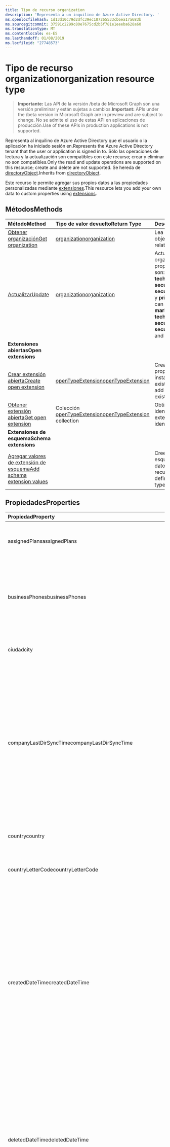 ```yaml
---
title: Tipo de recurso organization
description: 'Representa a un inquilino de Azure Active Directory. '
ms.openlocfilehash: 1d13d10c79d2dfc39ec187265533cb6ea17a683b
ms.sourcegitcommit: 37591c2299c80e7675cd2b5f781e1eeeba628a60
ms.translationtype: MT
ms.contentlocale: es-ES
ms.lasthandoff: 01/08/2019
ms.locfileid: "27748573"
---
```

# <a name="organization-resource-type"></a><span data-ttu-id="951fd-103">Tipo de recurso organization</span><span class="sxs-lookup"><span data-stu-id="951fd-103">organization resource type</span></span>

> <span data-ttu-id="951fd-104">**Importante:** Las API de la versión /beta de Microsoft Graph son una versión preliminar y están sujetas a cambios.</span><span class="sxs-lookup"><span data-stu-id="951fd-104">**Important:** APIs under the /beta version in Microsoft Graph are in preview and are subject to change.</span></span> <span data-ttu-id="951fd-105">No se admite el uso de estas API en aplicaciones de producción.</span><span class="sxs-lookup"><span data-stu-id="951fd-105">Use of these APIs in production applications is not supported.</span></span>

<span data-ttu-id="951fd-106">Representa al inquilino de Azure Active Directory que el usuario o la aplicación ha iniciado sesión en.</span><span class="sxs-lookup"><span data-stu-id="951fd-106">Represents the Azure Active Directory tenant that the user or application is signed in to.</span></span> <span data-ttu-id="951fd-107">Sólo las operaciones de lectura y la actualización son compatibles con este recurso; crear y eliminar no son compatibles.</span><span class="sxs-lookup"><span data-stu-id="951fd-107">Only the read and update operations are supported on this resource; create and delete are not supported.</span></span> <span data-ttu-id="951fd-108">Se hereda de [directoryObject](directoryobject.md).</span><span class="sxs-lookup"><span data-stu-id="951fd-108">Inherits from [directoryObject](directoryobject.md).</span></span>

<span data-ttu-id="951fd-109">Este recurso le permite agregar sus propios datos a las propiedades personalizadas mediante [extensiones](/graph/extensibility-overview).</span><span class="sxs-lookup"><span data-stu-id="951fd-109">This resource lets you add your own data to custom properties using [extensions](/graph/extensibility-overview).</span></span>

## <a name="methods"></a><span data-ttu-id="951fd-110">Métodos</span><span class="sxs-lookup"><span data-stu-id="951fd-110">Methods</span></span>

| <span data-ttu-id="951fd-111">Método</span><span class="sxs-lookup"><span data-stu-id="951fd-111">Method</span></span>       | <span data-ttu-id="951fd-112">Tipo de valor devuelto</span><span class="sxs-lookup"><span data-stu-id="951fd-112">Return Type</span></span>  |<span data-ttu-id="951fd-113">Descripción</span><span class="sxs-lookup"><span data-stu-id="951fd-113">Description</span></span>|
|:---------------|:--------|:----------|
|[<span data-ttu-id="951fd-114">Obtener organización</span><span class="sxs-lookup"><span data-stu-id="951fd-114">Get organization</span></span>](../api/organization-get.md) | [<span data-ttu-id="951fd-115">organization</span><span class="sxs-lookup"><span data-stu-id="951fd-115">organization</span></span>](organization.md) |<span data-ttu-id="951fd-116">Lea las propiedades y las relaciones del objeto organization.</span><span class="sxs-lookup"><span data-stu-id="951fd-116">Read properties and relationships of organization object.</span></span>|
|[<span data-ttu-id="951fd-117">Actualizar</span><span class="sxs-lookup"><span data-stu-id="951fd-117">Update</span></span>](../api/organization-update.md) | [<span data-ttu-id="951fd-118">organization</span><span class="sxs-lookup"><span data-stu-id="951fd-118">organization</span></span>](organization.md)  |<span data-ttu-id="951fd-119">Actualizar el objeto organization.</span><span class="sxs-lookup"><span data-stu-id="951fd-119">Update organization object.</span></span> <span data-ttu-id="951fd-120">Las únicas propiedades que pueden actualizarse son: **marketingNotificationMails**, **technicalNotificationMails**, **securityComplianceNotificationMails**, **securityComplianceNotificationPhones** y **privacyProfile**.</span><span class="sxs-lookup"><span data-stu-id="951fd-120">The only properties that can be updated are: **marketingNotificationMails**, **technicalNotificationMails**, **securityComplianceNotificationMails**, **securityComplianceNotificationPhones** and **privacyProfile**.</span></span> |
|<span data-ttu-id="951fd-121">**Extensiones abiertas**</span><span class="sxs-lookup"><span data-stu-id="951fd-121">**Open extensions**</span></span>| | |
|[<span data-ttu-id="951fd-122">Crear extensión abierta</span><span class="sxs-lookup"><span data-stu-id="951fd-122">Create open extension</span></span>](../api/opentypeextension-post-opentypeextension.md) |[<span data-ttu-id="951fd-123">openTypeExtension</span><span class="sxs-lookup"><span data-stu-id="951fd-123">openTypeExtension</span></span>](opentypeextension.md)| <span data-ttu-id="951fd-124">Crea una extensión abierta y agrega propiedades personalizadas en una instancia nueva o un recurso existente.</span><span class="sxs-lookup"><span data-stu-id="951fd-124">Create an open extension and add custom properties to a new or existing resource.</span></span>|
|[<span data-ttu-id="951fd-125">Obtener extensión abierta</span><span class="sxs-lookup"><span data-stu-id="951fd-125">Get open extension</span></span>](../api/opentypeextension-get.md) |<span data-ttu-id="951fd-126">Colección [openTypeExtension](opentypeextension.md)</span><span class="sxs-lookup"><span data-stu-id="951fd-126">[openTypeExtension](opentypeextension.md) collection</span></span>| <span data-ttu-id="951fd-127">Obtiene una extensión abierta identificada por el nombre de extensión.</span><span class="sxs-lookup"><span data-stu-id="951fd-127">Get an open extension identified by the extension name.</span></span>|
|<span data-ttu-id="951fd-128">**Extensiones de esquema**</span><span class="sxs-lookup"><span data-stu-id="951fd-128">**Schema extensions**</span></span>| | |
|[<span data-ttu-id="951fd-129">Agregar valores de extensión de esquema</span><span class="sxs-lookup"><span data-stu-id="951fd-129">Add schema extension values</span></span>](/graph/extensibility-schema-groups) || <span data-ttu-id="951fd-130">Cree una definición de extensión de esquema y, después, úsela para agregar datos escritos personalizados a un recurso.</span><span class="sxs-lookup"><span data-stu-id="951fd-130">Create a schema extension definition and then use it to add custom typed data to a resource.</span></span>|

## <a name="properties"></a><span data-ttu-id="951fd-131">Propiedades</span><span class="sxs-lookup"><span data-stu-id="951fd-131">Properties</span></span>
| <span data-ttu-id="951fd-132">Propiedad</span><span class="sxs-lookup"><span data-stu-id="951fd-132">Property</span></span>     | <span data-ttu-id="951fd-133">Tipo</span><span class="sxs-lookup"><span data-stu-id="951fd-133">Type</span></span>   |<span data-ttu-id="951fd-134">Descripción</span><span class="sxs-lookup"><span data-stu-id="951fd-134">Description</span></span>|
|:---------------|:--------|:----------|
|<span data-ttu-id="951fd-135">assignedPlans</span><span class="sxs-lookup"><span data-stu-id="951fd-135">assignedPlans</span></span>|<span data-ttu-id="951fd-136">Colección [assignedPlan](assignedplan.md)</span><span class="sxs-lookup"><span data-stu-id="951fd-136">[assignedPlan](assignedplan.md) collection</span></span>|<span data-ttu-id="951fd-p104">La colección de planes de servicio asociados con el inquilino. No admite valores NULL.</span><span class="sxs-lookup"><span data-stu-id="951fd-p104">The collection of service plans associated with the tenant. Not nullable.</span></span>            |
| <span data-ttu-id="951fd-139">businessPhones</span><span class="sxs-lookup"><span data-stu-id="951fd-139">businessPhones</span></span>                      | <span data-ttu-id="951fd-140">Colección String</span><span class="sxs-lookup"><span data-stu-id="951fd-140">String collection</span></span>                                         | <span data-ttu-id="951fd-141">Número de teléfono de la organización.</span><span class="sxs-lookup"><span data-stu-id="951fd-141">Telephone number for the organization.</span></span> <span data-ttu-id="951fd-142">**Nota:** Aunque se trata de una colección de cadenas, solo se puede establecer un número para esta propiedad.</span><span class="sxs-lookup"><span data-stu-id="951fd-142">**Note:** Although this is a string collection, only one number can be set for this property.</span></span>                                                                                            |
|<span data-ttu-id="951fd-143">ciudad</span><span class="sxs-lookup"><span data-stu-id="951fd-143">city</span></span>|<span data-ttu-id="951fd-144">String</span><span class="sxs-lookup"><span data-stu-id="951fd-144">String</span></span>| <span data-ttu-id="951fd-145">Nombre de la ciudad de la dirección de la organización.</span><span class="sxs-lookup"><span data-stu-id="951fd-145">City name of the address for the organization</span></span> |
|<span data-ttu-id="951fd-146">companyLastDirSyncTime</span><span class="sxs-lookup"><span data-stu-id="951fd-146">companyLastDirSyncTime</span></span>|<span data-ttu-id="951fd-147">DateTimeOffset</span><span class="sxs-lookup"><span data-stu-id="951fd-147">DateTimeOffset</span></span>|<span data-ttu-id="951fd-p106">La fecha y hora en que se ha sincronizado por última vez el inquilino con el directorio local. El tipo de marca de tiempo representa la información de fecha y hora con el formato ISO 8601 y siempre pertenecen a la zona horaria UTC. Por ejemplo, medianoche UTC del 1 de enero de 2014 sería así: `'2014-01-01T00:00:00Z'`</span><span class="sxs-lookup"><span data-stu-id="951fd-p106">The time and date at which the tenant was last synced with the on-premise directory.The Timestamp type represents date and time information using ISO 8601 format and is always in UTC time. For example, midnight UTC on Jan 1, 2014 would look like this: `'2014-01-01T00:00:00Z'`</span></span>|
|<span data-ttu-id="951fd-150">country</span><span class="sxs-lookup"><span data-stu-id="951fd-150">country</span></span>|<span data-ttu-id="951fd-151">String</span><span class="sxs-lookup"><span data-stu-id="951fd-151">String</span></span>| <span data-ttu-id="951fd-152">Nombre del país o región de la dirección de la organización.</span><span class="sxs-lookup"><span data-stu-id="951fd-152">Country/region name of the address for the organization</span></span> |
|<span data-ttu-id="951fd-153">countryLetterCode</span><span class="sxs-lookup"><span data-stu-id="951fd-153">countryLetterCode</span></span>|<span data-ttu-id="951fd-154">String</span><span class="sxs-lookup"><span data-stu-id="951fd-154">String</span></span>| <span data-ttu-id="951fd-155">Abreviatura del país o región de la organización.</span><span class="sxs-lookup"><span data-stu-id="951fd-155">Country/region abbreviation for the organization</span></span> |
|<span data-ttu-id="951fd-156">createdDateTime</span><span class="sxs-lookup"><span data-stu-id="951fd-156">createdDateTime</span></span>|<span data-ttu-id="951fd-157">DateTimeOffset</span><span class="sxs-lookup"><span data-stu-id="951fd-157">DateTimeOffset</span></span>| <span data-ttu-id="951fd-158">Marca de hora de cuándo se creó la organización.</span><span class="sxs-lookup"><span data-stu-id="951fd-158">Timestamp of when the organization was created.</span></span> <span data-ttu-id="951fd-159">El valor no puede modificarse y se rellena automáticamente cuando se crea la organización.</span><span class="sxs-lookup"><span data-stu-id="951fd-159">The value cannot be modified and is automatically populated when the organization is created.</span></span> <span data-ttu-id="951fd-160">El tipo de marca de tiempo representa la información de fecha y hora con el formato ISO 8601 y está siempre en hora UTC.</span><span class="sxs-lookup"><span data-stu-id="951fd-160">The Timestamp type represents date and time information using ISO 8601 format and is always in UTC time.</span></span> <span data-ttu-id="951fd-161">Por ejemplo, medianoche en la zona horaria UTC del 1 de enero de 2014 sería así: `'2014-01-01T00:00:00Z'`.</span><span class="sxs-lookup"><span data-stu-id="951fd-161">For example, midnight UTC on Jan 1, 2014 would look like this: `'2014-01-01T00:00:00Z'`.</span></span> <span data-ttu-id="951fd-162">Solo lectura.</span><span class="sxs-lookup"><span data-stu-id="951fd-162">Read-only.</span></span> |
| <span data-ttu-id="951fd-163">deletedDateTime</span><span class="sxs-lookup"><span data-stu-id="951fd-163">deletedDateTime</span></span>                    | <span data-ttu-id="951fd-164">DateTimeOffset</span><span class="sxs-lookup"><span data-stu-id="951fd-164">DateTimeOffset</span></span>                                                    | <span data-ttu-id="951fd-165">Representa la fecha y hora de cuando se ha eliminado el inquilino de Azure AD con el formato ISO 8601 y está siempre en hora UTC.</span><span class="sxs-lookup"><span data-stu-id="951fd-165">Represents date and time of when the Azure AD tenant was deleted using ISO 8601 format and is always in UTC time.</span></span> <span data-ttu-id="951fd-166">Por ejemplo, medianoche en la zona horaria UTC del 1 de enero de 2014 sería así: `'2014-01-01T00:00:00Z'`.</span><span class="sxs-lookup"><span data-stu-id="951fd-166">For example, midnight UTC on Jan 1, 2014 would look like this: `'2014-01-01T00:00:00Z'`.</span></span> <span data-ttu-id="951fd-167">Solo lectura.</span><span class="sxs-lookup"><span data-stu-id="951fd-167">Read-only.</span></span>                                                                                     |
|<span data-ttu-id="951fd-168">dirSyncEnabled</span><span class="sxs-lookup"><span data-stu-id="951fd-168">dirSyncEnabled</span></span>|<span data-ttu-id="951fd-169">Boolean</span><span class="sxs-lookup"><span data-stu-id="951fd-169">Boolean</span></span>|<span data-ttu-id="951fd-170">**true** si este objeto está sincronizado desde un directorio local; **false** si este objeto se ha sincronizado originalmente desde un directorio local, pero ya no está sincronizado; **null** si este objeto no se ha sincronizado nunca desde un directorio local (valor predeterminado).</span><span class="sxs-lookup"><span data-stu-id="951fd-170">**true** if this object is synced from an on-premises directory; **false** if this object was originally synced from an on-premises directory but is no longer synced; **null** if this object has never been synced from an on-premises directory (default).</span></span>|
|<span data-ttu-id="951fd-171">displayName</span><span class="sxs-lookup"><span data-stu-id="951fd-171">displayName</span></span>|<span data-ttu-id="951fd-172">String</span><span class="sxs-lookup"><span data-stu-id="951fd-172">String</span></span>|<span data-ttu-id="951fd-173">El nombre para mostrar del inquilino.</span><span class="sxs-lookup"><span data-stu-id="951fd-173">The display name for the tenant.</span></span>|
|<span data-ttu-id="951fd-174">id</span><span class="sxs-lookup"><span data-stu-id="951fd-174">id</span></span>|<span data-ttu-id="951fd-175">String</span><span class="sxs-lookup"><span data-stu-id="951fd-175">String</span></span>|<span data-ttu-id="951fd-p109">El identificador único del inquilino. Hereda de [directoryObject](directoryobject.md). Clave. No admite valores NULL. Solo lectura.</span><span class="sxs-lookup"><span data-stu-id="951fd-p109">The unique identifier for the tenant. Inherited from [directoryObject](directoryobject.md). Key. Not nullable. Read-only.</span></span>|
|<span data-ttu-id="951fd-181">isMultipleDataLocationsForServicesEnabled</span><span class="sxs-lookup"><span data-stu-id="951fd-181">isMultipleDataLocationsForServicesEnabled</span></span>|<span data-ttu-id="951fd-182">Booleano</span><span class="sxs-lookup"><span data-stu-id="951fd-182">Boolean</span></span>|<span data-ttu-id="951fd-183">**true** si la organización está habilitado; Multi-Geo **false** si la organización no está habilitado para Multi-ubican; **null** (valor predeterminado).</span><span class="sxs-lookup"><span data-stu-id="951fd-183">**true** if organization is Multi-Geo enabled; **false** if organization is not Multi-Geo enabled; **null** (default).</span></span> <span data-ttu-id="951fd-184">Solo lectura.</span><span class="sxs-lookup"><span data-stu-id="951fd-184">Read-only.</span></span> <span data-ttu-id="951fd-185">Para obtener más información, vea [OneDrive en línea Multi-ubican](https://docs.microsoft.com/sharepoint/dev/solution-guidance/multigeo-introduction).</span><span class="sxs-lookup"><span data-stu-id="951fd-185">For more information, see [OneDrive Online Multi-Geo](https://docs.microsoft.com/sharepoint/dev/solution-guidance/multigeo-introduction).</span></span>|
|<span data-ttu-id="951fd-186">marketingNotificationEmails</span><span class="sxs-lookup"><span data-stu-id="951fd-186">marketingNotificationEmails</span></span>|<span data-ttu-id="951fd-187">Colección String</span><span class="sxs-lookup"><span data-stu-id="951fd-187">String collection</span></span>| <span data-ttu-id="951fd-188">No admite valores NULL.</span><span class="sxs-lookup"><span data-stu-id="951fd-188">Not nullable.</span></span>            |
|<span data-ttu-id="951fd-189">objectType</span><span class="sxs-lookup"><span data-stu-id="951fd-189">objectType</span></span>|<span data-ttu-id="951fd-190">String</span><span class="sxs-lookup"><span data-stu-id="951fd-190">String</span></span>|<span data-ttu-id="951fd-p111">Una cadena que identifica el tipo de objeto. Para los inquilinos, el valor es siempre "Company".</span><span class="sxs-lookup"><span data-stu-id="951fd-p111">A string that identifies the object type. For tenants the value is always “Company”.</span></span> |
|<span data-ttu-id="951fd-193">postalCode</span><span class="sxs-lookup"><span data-stu-id="951fd-193">postalCode</span></span>|<span data-ttu-id="951fd-194">String</span><span class="sxs-lookup"><span data-stu-id="951fd-194">String</span></span>| <span data-ttu-id="951fd-195">Código postal de la dirección de la organización.</span><span class="sxs-lookup"><span data-stu-id="951fd-195">Postal code of the address for the organization</span></span> |
|<span data-ttu-id="951fd-196">preferredLanguage</span><span class="sxs-lookup"><span data-stu-id="951fd-196">preferredLanguage</span></span>|<span data-ttu-id="951fd-197">String</span><span class="sxs-lookup"><span data-stu-id="951fd-197">String</span></span>| <span data-ttu-id="951fd-198">El idioma preferido de la organización.</span><span class="sxs-lookup"><span data-stu-id="951fd-198">The preferred language for the organization.</span></span> <span data-ttu-id="951fd-199">Debe seguir el código ISO 639-1; por ejemplo, "es".</span><span class="sxs-lookup"><span data-stu-id="951fd-199">Should follow ISO 639-1 Code; for example "en".</span></span> |
|<span data-ttu-id="951fd-200">privacyProfile</span><span class="sxs-lookup"><span data-stu-id="951fd-200">privacyProfile</span></span>|[<span data-ttu-id="951fd-201">privacyProfile</span><span class="sxs-lookup"><span data-stu-id="951fd-201">privacyProfile</span></span>](privacyprofile.md)| <span data-ttu-id="951fd-202">Perfil de privacidad de una organización.</span><span class="sxs-lookup"><span data-stu-id="951fd-202">The privacy profile of an organization.</span></span>            |
|<span data-ttu-id="951fd-203">provisionedPlans</span><span class="sxs-lookup"><span data-stu-id="951fd-203">provisionedPlans</span></span>|<span data-ttu-id="951fd-204">Colección [ProvisionedPlan](provisionedplan.md)</span><span class="sxs-lookup"><span data-stu-id="951fd-204">[ProvisionedPlan](provisionedplan.md) collection</span></span>| <span data-ttu-id="951fd-205">No admite valores NULL.</span><span class="sxs-lookup"><span data-stu-id="951fd-205">Not nullable.</span></span>            |
|<span data-ttu-id="951fd-206">provisioningErrors</span><span class="sxs-lookup"><span data-stu-id="951fd-206">provisioningErrors</span></span>|<span data-ttu-id="951fd-207">Colección ProvisioningError</span><span class="sxs-lookup"><span data-stu-id="951fd-207">ProvisioningError collection</span></span>| <span data-ttu-id="951fd-208">No admite valores NULL.</span><span class="sxs-lookup"><span data-stu-id="951fd-208">Not nullable.</span></span>            |
|<span data-ttu-id="951fd-209">securityComplianceNotificationMails</span><span class="sxs-lookup"><span data-stu-id="951fd-209">securityComplianceNotificationMails</span></span>|<span data-ttu-id="951fd-210">Colección String</span><span class="sxs-lookup"><span data-stu-id="951fd-210">String collection</span></span>||
|<span data-ttu-id="951fd-211">securityComplianceNotificationPhones</span><span class="sxs-lookup"><span data-stu-id="951fd-211">securityComplianceNotificationPhones</span></span>|<span data-ttu-id="951fd-212">Colección String</span><span class="sxs-lookup"><span data-stu-id="951fd-212">String collection</span></span>||
|<span data-ttu-id="951fd-213">state</span><span class="sxs-lookup"><span data-stu-id="951fd-213">state</span></span>|<span data-ttu-id="951fd-214">String</span><span class="sxs-lookup"><span data-stu-id="951fd-214">String</span></span>| <span data-ttu-id="951fd-215">Nombre del estado de la dirección de la organización.</span><span class="sxs-lookup"><span data-stu-id="951fd-215">State name of the address for the organization</span></span> |
|<span data-ttu-id="951fd-216">street</span><span class="sxs-lookup"><span data-stu-id="951fd-216">street</span></span>|<span data-ttu-id="951fd-217">String</span><span class="sxs-lookup"><span data-stu-id="951fd-217">String</span></span>| <span data-ttu-id="951fd-218">Nombre de la calle de la dirección de la organización.</span><span class="sxs-lookup"><span data-stu-id="951fd-218">Street name of the address for organization</span></span> |
|<span data-ttu-id="951fd-219">technicalNotificationMails</span><span class="sxs-lookup"><span data-stu-id="951fd-219">technicalNotificationMails</span></span>|<span data-ttu-id="951fd-220">Colección String</span><span class="sxs-lookup"><span data-stu-id="951fd-220">String collection</span></span>| <span data-ttu-id="951fd-221">No admite valores NULL.</span><span class="sxs-lookup"><span data-stu-id="951fd-221">Not nullable.</span></span> |
|<span data-ttu-id="951fd-222">verifiedDomains</span><span class="sxs-lookup"><span data-stu-id="951fd-222">verifiedDomains</span></span>|<span data-ttu-id="951fd-223">Colección [VerifiedDomain](verifieddomain.md)</span><span class="sxs-lookup"><span data-stu-id="951fd-223">[VerifiedDomain](verifieddomain.md) collection</span></span>|<span data-ttu-id="951fd-p113">La colección de dominios asociados a este inquilino. No admite valores NULL.</span><span class="sxs-lookup"><span data-stu-id="951fd-p113">The collection of domains associated with this tenant. Not nullable.</span></span>            |

## <a name="relationships"></a><span data-ttu-id="951fd-226">Relaciones</span><span class="sxs-lookup"><span data-stu-id="951fd-226">Relationships</span></span>

| <span data-ttu-id="951fd-227">Relación</span><span class="sxs-lookup"><span data-stu-id="951fd-227">Relationship</span></span>     | <span data-ttu-id="951fd-228">Tipo</span><span class="sxs-lookup"><span data-stu-id="951fd-228">Type</span></span>   |<span data-ttu-id="951fd-229">Descripción</span><span class="sxs-lookup"><span data-stu-id="951fd-229">Description</span></span>|
|:---------------|:--------|:----------|
|<span data-ttu-id="951fd-230">extensions</span><span class="sxs-lookup"><span data-stu-id="951fd-230">extensions</span></span>|<span data-ttu-id="951fd-231">Colección de [extensiones](extension.md)</span><span class="sxs-lookup"><span data-stu-id="951fd-231">[extension](extension.md) collection</span></span>|<span data-ttu-id="951fd-232">La colección de extensiones de open definidas para el recurso de la organización.</span><span class="sxs-lookup"><span data-stu-id="951fd-232">The collection of open extensions defined for the organization resource.</span></span> <span data-ttu-id="951fd-233">Admite valores NULL.</span><span class="sxs-lookup"><span data-stu-id="951fd-233">Nullable.</span></span>|

## <a name="json-representation"></a><span data-ttu-id="951fd-234">Representación JSON</span><span class="sxs-lookup"><span data-stu-id="951fd-234">JSON representation</span></span>

<span data-ttu-id="951fd-235">Aquí tiene una representación JSON del recurso</span><span class="sxs-lookup"><span data-stu-id="951fd-235">Here is a JSON representation of the resource</span></span>

<!-- {
  "blockType": "resource",
  "optionalProperties": [
    "extensions"
  ],
  "keyProperty": "id",
  "@odata.type": "microsoft.graph.organization"
}-->

```json
{
  "assignedPlans": [{"@odata.type": "microsoft.graph.assignedPlan"}],
  "businessPhones": ["string"],
  "city": "string",
  "country": "string",
  "countryLetterCode": "string",
  "createdDateTime": "String (timestamp)",
  "deletedDateTime": "String (timestamp)",
  "displayName": "string",
  "id": "string (identifier)",
  "isMultipleDataLocationsForServicesEnabled": "boolean",
  "marketingNotificationEmails": ["string"],
  "objectType": "string",
  "onPremisesLastSyncDateTime": "String (timestamp)",
  "onPremisesSyncEnabled": true,
  "postalCode": "string",
  "preferredLanguage": "string",
  "privacyProfile": {"@odata.type": "microsoft.graph.privacyProfile"},
  "provisionedPlans": [{"@odata.type": "microsoft.graph.provisionedPlan"}],
  "securityComplianceNotificationMails": ["string"],
  "securityComplianceNotificationPhones": ["string"],
  "state": "string",
  "street": "string",
  "technicalNotificationMails": ["string"],
  "verifiedDomains": [{"@odata.type": "microsoft.graph.verifiedDomain"}]
}
```

## <a name="see-also"></a><span data-ttu-id="951fd-236">Vea también</span><span class="sxs-lookup"><span data-stu-id="951fd-236">See also</span></span>

- [<span data-ttu-id="951fd-237">Agregar datos personalizados a los recursos mediante extensiones</span><span class="sxs-lookup"><span data-stu-id="951fd-237">Add custom data to resources using extensions</span></span>](/graph/extensibility-overview)
- [<span data-ttu-id="951fd-238">Agregar datos personalizados a los usuarios mediante extensiones abiertas</span><span class="sxs-lookup"><span data-stu-id="951fd-238">Add custom data to users using open extensions</span></span>](/graph/extensibility-open-users)
- [<span data-ttu-id="951fd-239">Agregar datos personalizados a los grupos mediante extensiones de esquema</span><span class="sxs-lookup"><span data-stu-id="951fd-239">Add custom data to groups using schema extensions</span></span>](/graph/extensibility-schema-groups)

<!-- uuid: 8fcb5dbc-d5aa-4681-8e31-b001d5168d79
2015-10-25 14:57:30 UTC -->
<!-- {
  "type": "#page.annotation",
  "description": "organization resource",
  "keywords": "",
  "section": "documentation",
  "tocPath": ""
}-->
